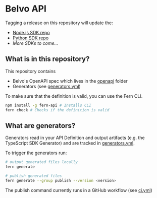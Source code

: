 # Belvo API

Tagging a release on this repository will update the:

- [Node.js SDK repo](https://github.com/fern-belvo/belvo-node)
- [Python SDK repo](https://github.com/fern-belvo/belvo-python)
- _More SDKs to come..._

## What is in this repository?

This repository contains

- Belvo's OpenAPI spec which lives in the [openapi](./fern/api/openapi/) folder
- Generators (see [generators.yml](./fern/api/generators.yml))

To make sure that the definition is valid, you can use the Fern CLI.

```bash
npm install -g fern-api # Installs CLI
fern check # Checks if the definition is valid
```

## What are generators?

Generators read in your API Definition and output artifacts (e.g. the TypeScript SDK Generator) and are tracked in [generators.yml](./fern/api/generators.yml).

To trigger the generators run:

```bash
# output generated files locally
fern generate

# publish generated files
fern generate --group publish --version <version>
```

The publish command currently runs in a GitHub workflow (see [ci.yml](.github/workflows/ci.yml#L32))
